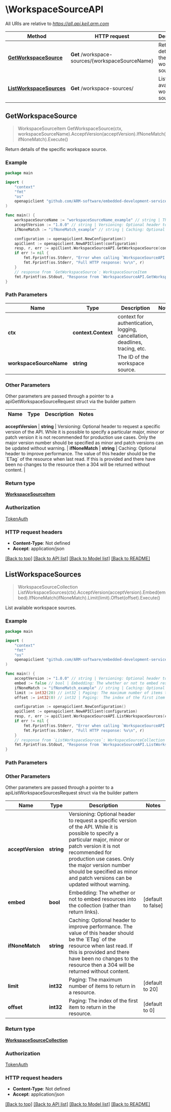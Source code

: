 <!--
Copyright (C) 2020-2025 Arm Limited or its affiliates and Contributors. All rights reserved.
SPDX-License-Identifier: Apache-2.0
-->
# \WorkspaceSourceAPI

All URIs are relative to *https://all.api.keil.arm.com*

Method | HTTP request | Description
------------- | ------------- | -------------
[**GetWorkspaceSource**](WorkspaceSourceAPI.md#GetWorkspaceSource) | **Get** /workspace-sources/{workspaceSourceName} | Return details of the specific workspace source.
[**ListWorkspaceSources**](WorkspaceSourceAPI.md#ListWorkspaceSources) | **Get** /workspace-sources/ | List available workspace sources.



## GetWorkspaceSource

> WorkspaceSourceItem GetWorkspaceSource(ctx, workspaceSourceName).AcceptVersion(acceptVersion).IfNoneMatch(ifNoneMatch).Execute()

Return details of the specific workspace source.



### Example

```go
package main

import (
	"context"
	"fmt"
	"os"
	openapiclient "github.com/ARM-software/embedded-development-services-client/client"
)

func main() {
	workspaceSourceName := "workspaceSourceName_example" // string | The ID of the workspace source.
	acceptVersion := "1.0.0" // string | Versioning: Optional header to request a specific version of the API. While it is possible to specify a particular major, minor or patch version it is not recommended for production use cases. Only the major version number should be specified as minor and patch versions can be updated without warning. (optional)
	ifNoneMatch := "ifNoneMatch_example" // string | Caching: Optional header to improve performance. The value of this header should be the `ETag` of the resource when last read. If this is provided and there have been no changes to the resource then a 304 will be returned without content. (optional)

	configuration := openapiclient.NewConfiguration()
	apiClient := openapiclient.NewAPIClient(configuration)
	resp, r, err := apiClient.WorkspaceSourceAPI.GetWorkspaceSource(context.Background(), workspaceSourceName).AcceptVersion(acceptVersion).IfNoneMatch(ifNoneMatch).Execute()
	if err != nil {
		fmt.Fprintf(os.Stderr, "Error when calling `WorkspaceSourceAPI.GetWorkspaceSource``: %v\n", err)
		fmt.Fprintf(os.Stderr, "Full HTTP response: %v\n", r)
	}
	// response from `GetWorkspaceSource`: WorkspaceSourceItem
	fmt.Fprintf(os.Stdout, "Response from `WorkspaceSourceAPI.GetWorkspaceSource`: %v\n", resp)
}
```

### Path Parameters


Name | Type | Description  | Notes
------------- | ------------- | ------------- | -------------
**ctx** | **context.Context** | context for authentication, logging, cancellation, deadlines, tracing, etc.
**workspaceSourceName** | **string** | The ID of the workspace source. | 

### Other Parameters

Other parameters are passed through a pointer to a apiGetWorkspaceSourceRequest struct via the builder pattern


Name | Type | Description  | Notes
------------- | ------------- | ------------- | -------------

 **acceptVersion** | **string** | Versioning: Optional header to request a specific version of the API. While it is possible to specify a particular major, minor or patch version it is not recommended for production use cases. Only the major version number should be specified as minor and patch versions can be updated without warning. | 
 **ifNoneMatch** | **string** | Caching: Optional header to improve performance. The value of this header should be the &#x60;ETag&#x60; of the resource when last read. If this is provided and there have been no changes to the resource then a 304 will be returned without content. | 

### Return type

[**WorkspaceSourceItem**](WorkspaceSourceItem.md)

### Authorization

[TokenAuth](../README.md#TokenAuth)

### HTTP request headers

- **Content-Type**: Not defined
- **Accept**: application/json

[[Back to top]](#) [[Back to API list]](../README.md#documentation-for-api-endpoints)
[[Back to Model list]](../README.md#documentation-for-models)
[[Back to README]](../README.md)


## ListWorkspaceSources

> WorkspaceSourceCollection ListWorkspaceSources(ctx).AcceptVersion(acceptVersion).Embed(embed).IfNoneMatch(ifNoneMatch).Limit(limit).Offset(offset).Execute()

List available workspace sources.



### Example

```go
package main

import (
	"context"
	"fmt"
	"os"
	openapiclient "github.com/ARM-software/embedded-development-services-client/client"
)

func main() {
	acceptVersion := "1.0.0" // string | Versioning: Optional header to request a specific version of the API. While it is possible to specify a particular major, minor or patch version it is not recommended for production use cases. Only the major version number should be specified as minor and patch versions can be updated without warning. (optional)
	embed := false // bool | Embedding: The whether or not to embed resources into the collection (rather than return links). (optional) (default to false)
	ifNoneMatch := "ifNoneMatch_example" // string | Caching: Optional header to improve performance. The value of this header should be the `ETag` of the resource when last read. If this is provided and there have been no changes to the resource then a 304 will be returned without content. (optional)
	limit := int32(20) // int32 | Paging: The maximum number of items to return in a resource. (optional) (default to 20)
	offset := int32(0) // int32 | Paging:  The index of the first item to return in the resource. (optional) (default to 0)

	configuration := openapiclient.NewConfiguration()
	apiClient := openapiclient.NewAPIClient(configuration)
	resp, r, err := apiClient.WorkspaceSourceAPI.ListWorkspaceSources(context.Background()).AcceptVersion(acceptVersion).Embed(embed).IfNoneMatch(ifNoneMatch).Limit(limit).Offset(offset).Execute()
	if err != nil {
		fmt.Fprintf(os.Stderr, "Error when calling `WorkspaceSourceAPI.ListWorkspaceSources``: %v\n", err)
		fmt.Fprintf(os.Stderr, "Full HTTP response: %v\n", r)
	}
	// response from `ListWorkspaceSources`: WorkspaceSourceCollection
	fmt.Fprintf(os.Stdout, "Response from `WorkspaceSourceAPI.ListWorkspaceSources`: %v\n", resp)
}
```

### Path Parameters



### Other Parameters

Other parameters are passed through a pointer to a apiListWorkspaceSourcesRequest struct via the builder pattern


Name | Type | Description  | Notes
------------- | ------------- | ------------- | -------------
 **acceptVersion** | **string** | Versioning: Optional header to request a specific version of the API. While it is possible to specify a particular major, minor or patch version it is not recommended for production use cases. Only the major version number should be specified as minor and patch versions can be updated without warning. | 
 **embed** | **bool** | Embedding: The whether or not to embed resources into the collection (rather than return links). | [default to false]
 **ifNoneMatch** | **string** | Caching: Optional header to improve performance. The value of this header should be the &#x60;ETag&#x60; of the resource when last read. If this is provided and there have been no changes to the resource then a 304 will be returned without content. | 
 **limit** | **int32** | Paging: The maximum number of items to return in a resource. | [default to 20]
 **offset** | **int32** | Paging:  The index of the first item to return in the resource. | [default to 0]

### Return type

[**WorkspaceSourceCollection**](WorkspaceSourceCollection.md)

### Authorization

[TokenAuth](../README.md#TokenAuth)

### HTTP request headers

- **Content-Type**: Not defined
- **Accept**: application/json

[[Back to top]](#) [[Back to API list]](../README.md#documentation-for-api-endpoints)
[[Back to Model list]](../README.md#documentation-for-models)
[[Back to README]](../README.md)

